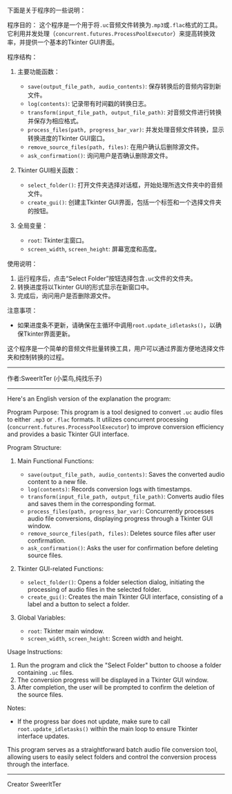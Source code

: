 下面是关于程序的一些说明：

程序目的： 这个程序是一个用于将`.uc`音频文件转换为`.mp3`或`.flac`格式的工具。它利用并发处理（`concurrent.futures.ProcessPoolExecutor`）来提高转换效率，并提供一个基本的Tkinter GUI界面。

程序结构：

1. 主要功能函数：
    - `save(output_file_path, audio_contents)`: 保存转换后的音频内容到新文件。
    - `log(contents)`: 记录带有时间戳的转换日志。
    - `transform(input_file_path, output_file_path)`: 对音频文件进行转换并保存为相应格式。
    - `process_files(path, progress_bar_var)`: 并发处理音频文件转换，显示转换进度的Tkinter GUI窗口。
    - `remove_source_files(path, files)`: 在用户确认后删除源文件。
    - `ask_confirmation()`: 询问用户是否确认删除源文件。

2. Tkinter GUI相关函数：
    - `select_folder()`: 打开文件夹选择对话框，开始处理所选文件夹中的音频文件。
    - `create_gui()`: 创建主Tkinter GUI界面，包括一个标签和一个选择文件夹的按钮。

3. 全局变量：
    - `root`: Tkinter主窗口。
    - `screen_width`, `screen_height`: 屏幕宽度和高度。

使用说明：
1. 运行程序后，点击“Select Folder”按钮选择包含`.uc`文件的文件夹。
2. 转换进度将以Tkinter GUI的形式显示在新窗口中。
3. 完成后，询问用户是否删除源文件。

注意事项：
- 如果进度条不更新，请确保在主循环中调用`root.update_idletasks()`，以确保Tkinter界面更新。

这个程序是一个简单的音频文件批量转换工具，用户可以通过界面方便地选择文件夹和控制转换的过程。
_________________________________________________________________________________________________________
作者:SweerItTer 
(小菜鸟,纯找乐子)
_________________________________________________________________________________________________________

Here's an English version of the explanation the program:

Program Purpose:
This program is a tool designed to convert `.uc` audio files to either `.mp3` or `.flac` formats. It utilizes concurrent processing (`concurrent.futures.ProcessPoolExecutor`) to improve conversion efficiency and provides a basic Tkinter GUI interface.

Program Structure:

1. Main Functional Functions:
    - `save(output_file_path, audio_contents)`: Saves the converted audio content to a new file.
    - `log(contents)`: Records conversion logs with timestamps.
    - `transform(input_file_path, output_file_path)`: Converts audio files and saves them in the corresponding format.
    - `process_files(path, progress_bar_var)`: Concurrently processes audio file conversions, displaying progress through a Tkinter GUI window.
    - `remove_source_files(path, files)`: Deletes source files after user confirmation.
    - `ask_confirmation()`: Asks the user for confirmation before deleting source files.

2. Tkinter GUI-related Functions:
    - `select_folder()`: Opens a folder selection dialog, initiating the processing of audio files in the selected folder.
    - `create_gui()`: Creates the main Tkinter GUI interface, consisting of a label and a button to select a folder.

3. Global Variables:
    - `root`: Tkinter main window.
    - `screen_width`, `screen_height`: Screen width and height.

Usage Instructions:
1. Run the program and click the "Select Folder" button to choose a folder containing `.uc` files.
2. The conversion progress will be displayed in a Tkinter GUI window.
3. After completion, the user will be prompted to confirm the deletion of the source files.

Notes:
- If the progress bar does not update, make sure to call `root.update_idletasks()` within the main loop to ensure Tkinter interface updates.

This program serves as a straightforward batch audio file conversion tool, allowing users to easily select folders and control the conversion process through the interface.

__________________________

Creator SweerItTer 

